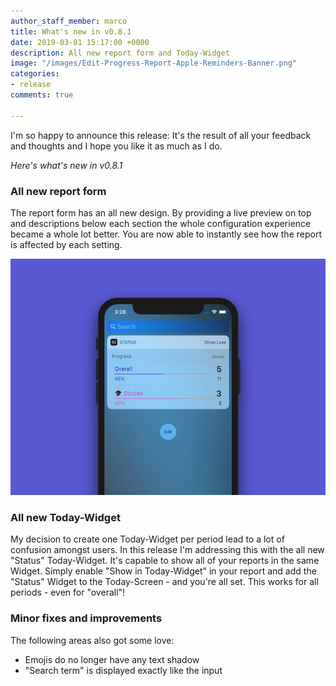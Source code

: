 ```yaml
---
author_staff_member: marco
title: What's new in v0.8.1
date: 2019-03-01 15:17:00 +0000
description: All new report form and Today-Widget
image: "/images/Edit-Progress-Report-Apple-Reminders-Banner.png"
categories:
- release
comments: true

---
```

I'm so happy to announce this release: It's the result of all your feedback and thoughts and I hope you like it as much as I do.

_Here's what's new in v0.8.1_

### All new report form

The report form has an all new design. By providing a live preview on top and descriptions below each section the whole configuration experience became a whole lot better. You are now able to instantly see how the report is affected by each setting.

![](/images/Progress-for-Apple-Reminders-Widget-Banner.jpg)

### All new Today-Widget

My decision to create one Today-Widget per period lead to a lot of confusion amongst users. In this release I'm addressing this with the all new "Status" Today-Widget. It's capable to show all of your reports in the same Widget. Simply enable "Show in Today-Widget" in your report and add the "Status" Widget to the Today-Screen - and you're all set. This works for all periods - even for "overall"!

### Minor fixes and improvements

The following areas also got some love:

* Emojis do no longer have any text shadow
* "Search term" is displayed exactly like the input